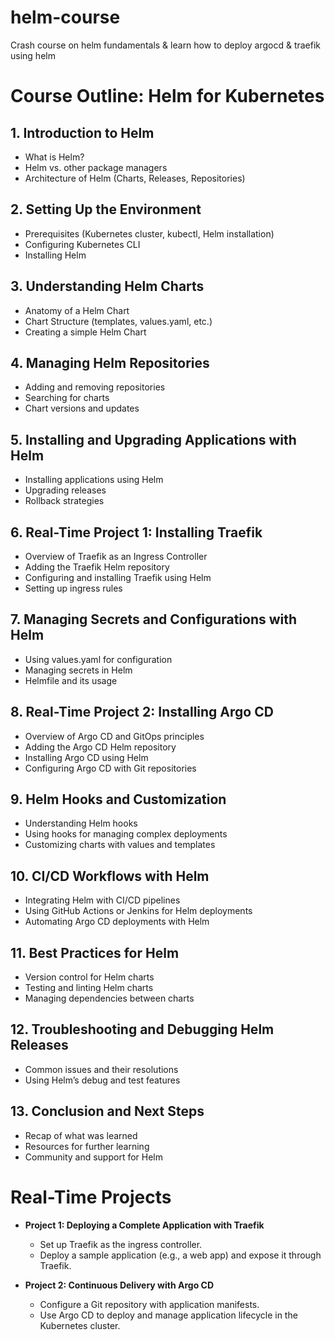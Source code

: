 # helm-course
Crash course on helm fundamentals &amp; learn how to deploy argocd &amp; traefik using helm

# Course Outline: Helm for Kubernetes

## 1. Introduction to Helm
- What is Helm?
- Helm vs. other package managers
- Architecture of Helm (Charts, Releases, Repositories)

## 2. Setting Up the Environment
- Prerequisites (Kubernetes cluster, kubectl, Helm installation)
- Configuring Kubernetes CLI
- Installing Helm

## 3. Understanding Helm Charts
- Anatomy of a Helm Chart
- Chart Structure (templates, values.yaml, etc.)
- Creating a simple Helm Chart

## 4. Managing Helm Repositories
- Adding and removing repositories
- Searching for charts
- Chart versions and updates

## 5. Installing and Upgrading Applications with Helm
- Installing applications using Helm
- Upgrading releases
- Rollback strategies

## 6. Real-Time Project 1: Installing Traefik
- Overview of Traefik as an Ingress Controller
- Adding the Traefik Helm repository
- Configuring and installing Traefik using Helm
- Setting up ingress rules

## 7. Managing Secrets and Configurations with Helm
- Using values.yaml for configuration
- Managing secrets in Helm
- Helmfile and its usage

## 8. Real-Time Project 2: Installing Argo CD
- Overview of Argo CD and GitOps principles
- Adding the Argo CD Helm repository
- Installing Argo CD using Helm
- Configuring Argo CD with Git repositories

## 9. Helm Hooks and Customization
- Understanding Helm hooks
- Using hooks for managing complex deployments
- Customizing charts with values and templates

## 10. CI/CD Workflows with Helm
- Integrating Helm with CI/CD pipelines
- Using GitHub Actions or Jenkins for Helm deployments
- Automating Argo CD deployments with Helm

## 11. Best Practices for Helm
- Version control for Helm charts
- Testing and linting Helm charts
- Managing dependencies between charts

## 12. Troubleshooting and Debugging Helm Releases
- Common issues and their resolutions
- Using Helm’s debug and test features

## 13. Conclusion and Next Steps
- Recap of what was learned
- Resources for further learning
- Community and support for Helm

# Real-Time Projects
- **Project 1: Deploying a Complete Application with Traefik**
  - Set up Traefik as the ingress controller.
  - Deploy a sample application (e.g., a web app) and expose it through Traefik.

- **Project 2: Continuous Delivery with Argo CD**
  - Configure a Git repository with application manifests.
  - Use Argo CD to deploy and manage application lifecycle in the Kubernetes cluster.
